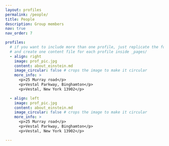 ```yaml
---
layout: profiles
permalink: /people/
title: People
description: Group members
nav: true
nav_order: 7

profiles:
  # if you want to include more than one profile, just replicate the following block
  # and create one content file for each profile inside _pages/
  - align: right
    image: prof_pic.jpg
    content: about_einstein.md
    image_circular: false # crops the image to make it circular
    more_info: >
      <p>25 Murray road</p>
      <p>Vestal Parkway, Binghamton</p>
      <p>Vestal, New York 13902</p>

  - align: left
    image: prof_pic.jpg
    content: about_einstein.md
    image_circular: false # crops the image to make it circular
    more_info: >
      <p>25 Murray road</p>
      <p>Vestal Parkway, Binghamton</p>
      <p>Vestal, New York 13902</p>

---
```


